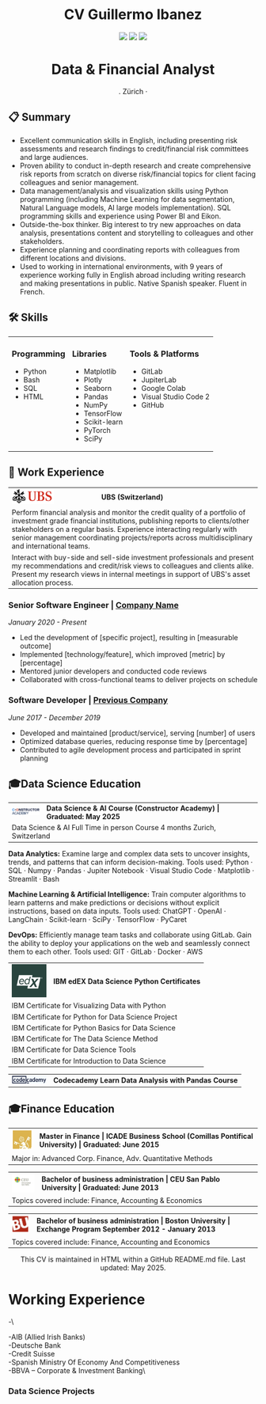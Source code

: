 
<div align="center">
  <h1>CV Guillermo Ibanez</h1>
  <p>
    <a href="mailto:guillermo.ibanez.albajar@gmail.com"><img src="https://img.shields.io/badge/Email-guillermo.ibanez.albajar@gmail.com-blue?style=flat-square&logo=gmail"></a>
    <a href="https://linkedin.com/in/guillermo-ibanez-4626355a"><img src="https://img.shields.io/badge/LinkedIn-Guillermo Ibanez-blue?style=flat-square&logo=linkedin"></a>
    <a href="https://github.com/GuillermoIbanez"><img src="https://img.shields.io/badge/GitHub-GuillermoIbanez-blue?style=flat-square&logo=github"></a>
  </p>
  <h1>Data & Financial Analyst</h1>
  <p>. Zürich ·</p>
</div>

<div>
  <h2>📋 Summary</h2>
  <p>
<ul>
  <li>Excellent communication skills in English, including presenting risk assessments and research findings to credit/financial risk committees and large audiences.</li>
  <li>Proven ability to conduct in-depth research and create comprehensive risk reports from scratch on diverse risk/financial topics for client facing colleagues and senior management.</li>
  <li>Data management/analysis and visualization skills using Python programming (including Machine Learning for data segmentation, Natural Language models, AI large models implementation). SQL programming skills and experience using Power BI and Eikon.</li>
  <li>Outside-the-box thinker. Big interest to try new approaches on data analysis, presentations content and storytelling to colleagues and other stakeholders.</li>
  <li>Experience planning and coordinating reports with colleagues from different locations and divisions.</li>
  <li>Used to working in international environments, with 9 years of experience working fully in English abroad including writing research and making presentations in public. Native Spanish speaker. Fluent in French.</li>
</ul>
  </p>
</div>

<div>
  <h2>🛠️ Skills</h2>
  <table>
    <tr>
      <td valign="top">
        <h3>Programming</h3>
        <ul>
          <li>Python</li>
          <li>Bash</li>
          <li>SQL</li>
          <li>HTML</li>
        </ul>
      </td>
      <td valign="top">
        <h3>Libraries</h3>
        <ul>
          <li>Matplotlib</li>
          <li>Plotly</li>
          <li>Seaborn</li>
          <li>Pandas</li>
          <li>NumPy</li>
          <li>TensorFlow</li>
          <li>Scikit-learn</li>
          <li>PyTorch</li>
          <li>SciPy</li>
        </ul>
      </td>
      <td valign="top">
        <h3>Tools & Platforms</h3>
        <ul>
          <li>GitLab</li>
          <li>JupiterLab</li>
          <li>Google Colab</li>
          <li>Visual Studio Code 2</li>
          <li>GitHub</li>
        </ul>
      </td>
    </tr>
  </table>
</div>

<div>
  <h2>💼 Work Experience</h2>
  <table>
  <tr>
    <td valign="middle"><img src="images_CV/UBS_logo.png" alt="Alt text for your image" width="85"></td>
    <td valign="middle"><strong>UBS (Switzerland)</strong></td>
  </tr>
  <tr>
    <td colspan="2">Perform financial analysis and monitor the credit quality of a portfolio of investment grade financial institutions,
publishing reports to clients/other stakeholders on a regular basis. Experience interacting regularly with senior
management coordinating projects/reports across multidisciplinary and international teams.</td>
  </tr>
  <tr>
    <td colspan="2">Interact with buy-side and sell-side investment professionals and present my recommendations and credit/risk
views to colleagues and clients alike. Present my research views in internal meetings in support of UBS&#39;s asset
allocation process.</td>
  </tr>  
</table>

  
  <h3>Senior Software Engineer | <a href="https://company-website.com">Company Name</a></h3>
  <p><em>January 2020 - Present</em></p>
  <ul>
    <li>Led the development of [specific project], resulting in [measurable outcome]</li>
    <li>Implemented [technology/feature], which improved [metric] by [percentage]</li>
    <li>Mentored junior developers and conducted code reviews</li>
    <li>Collaborated with cross-functional teams to deliver projects on schedule</li>
  </ul>
  
  <h3>Software Developer | <a href="https://previous-company.com">Previous Company</a></h3>
  <p><em>June 2017 - December 2019</em></p>
  <ul>
    <li>Developed and maintained [product/service], serving [number] of users</li>
    <li>Optimized database queries, reducing response time by [percentage]</li>
    <li>Contributed to agile development process and participated in sprint planning</li>
  </ul>
</div>

<div>
<h2>🎓Data Science Education</h2>
<table>
  <tr>
    <td valign="middle"><img src="images_CV/constructor_academy_logo_2.png" alt="Alt text for your image" width="70"></td>
    <td valign="middle"><strong>Data Science & AI Course (Constructor Academy) | Graduated: May 2025</strong></td>
  </tr>
  <tr>
    <td colspan="2">Data Science & AI Full Time in person Course 4 months Zurich, Switzerland</td>
  </tr>
</table>

<p><strong>Data Analytics:</strong> Examine large and complex data sets to uncover insights, trends, and patterns that can inform decision-making. Tools used: Python · SQL · Numpy · Pandas · Jupiter Notebook · Visual Studio Code · Matplotlib · Streamlit · Bash</p>

<p><strong>Machine Learning & Artificial Intelligence:</strong> Train computer algorithms to learn patterns and make predictions or decisions without explicit instructions, based on data inputs. Tools used: ChatGPT · OpenAI · LangChain · Scikit-learn · SciPy · TensorFlow · PyCaret</p>

<p><strong>DevOps:</strong> Efficiently manage team tasks and collaborate using GitLab. Gain the ability to deploy your applications on the web and seamlessly connect them to each other. Tools used: GIT · GitLab · Docker · AWS</p>

<table>
  <tr>
    <td valign="middle"><img src="images_CV/edX_logo.png" alt="Alt text for your image" width="70"></td>
    <td valign="middle"><strong>IBM edEX Data Science Python Certificates</strong></td>
  </tr>
  <tr>
    <td colspan="2">IBM Certificate for Visualizing Data with Python</td>
  </tr>
  <tr>
    <td colspan="2">IBM Certificate for Python for Data Science Project</td>
  </tr>
  <tr>
    <td colspan="2">IBM Certificate for Python Basics for Data Science</td>
  </tr>
  <tr>
    <td colspan="2">IBM Certificate for The Data Science Method</td>
  </tr>
  <tr>
    <td colspan="2">IBM Certificate for Data Science Tools</td>
  </tr>
  <tr>
    <td colspan="2">IBM Certificate for Introduction to Data Science</td>
  </tr>
</table>

<table>
  <tr>
    <td valign="middle"><img src="images_CV/code_academy_logo.png" alt="Alt text for your image" width="70"></td>
    <td valign="middle"><strong>Codecademy Learn Data Analysis with Pandas Course</strong></td>
  </tr>
</table>
  
<h2>🎓Finance Education</h2>
<table>
  <tr>
    <td valign="middle"><img src="images_CV/master_finance_logo.png" alt="Alt text for your image" width="70"></td>
    <td valign="middle"><strong>Master in Finance | ICADE Business School (Comillas Pontifical University) | Graduated: June 2015</strong></td>
  </tr>
  <tr>
    <td colspan="2">Major in: Advanced Corp. Finance, Adv. Quantitative Methods</td>
  </tr>
</table>

<table>
  <tr>
    <td valign="middle"><img src="images_CV/BBA_logo.png" alt="Alt text for your image" width="70"></td>
    <td valign="middle"><strong>Bachelor of business administration | CEU San Pablo University | Graduated: June 2013</strong></td>
  </tr>
  <tr>
    <td colspan="2">Topics covered include: Finance, Accounting &amp; Economics</td>
  </tr>
</table>

<table>
  <tr>
    <td valign="middle"><img src="images_CV/BBA_exchange_logo.png" alt="Alt text for your image" width="70"></td>
    <td valign="middle"><strong>Bachelor of business administration | Boston University | Exchange Program September 2012 - January 2013</strong></td>
  </tr>
  <tr>
    <td colspan="2">Topics covered include: Finance, Accounting and Economics</td>
  </tr>
</table>
</div>
<div align="center">
  <p>This CV is maintained in HTML within a GitHub README.md file. Last updated: May 2025.</p>
</div>




# Working Experience
-\


-AIB (Allied Irish Banks)\
-Deutsche Bank\
-Credit Suisse\
-Spanish Ministry Of Economy And Competitiveness\
-BBVA – Corporate & Investment Banking\

### Data Science Projects
